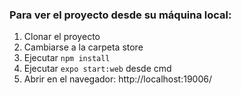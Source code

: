 ### Para ver el proyecto desde su máquina local:

1. Clonar el proyecto
2. Cambiarse a la carpeta store
3. Ejecutar `npm install`
4. Ejecutar `expo start:web` desde cmd
5. Abrir en el navegador: http://localhost:19006/